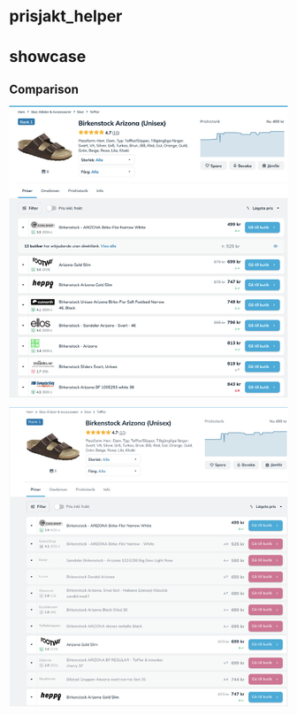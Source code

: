 # prisjakt_helper

# showcase

## Comparison 
![Before](before.png?raw=true "Before")

![After](after.png?raw=true "After")
